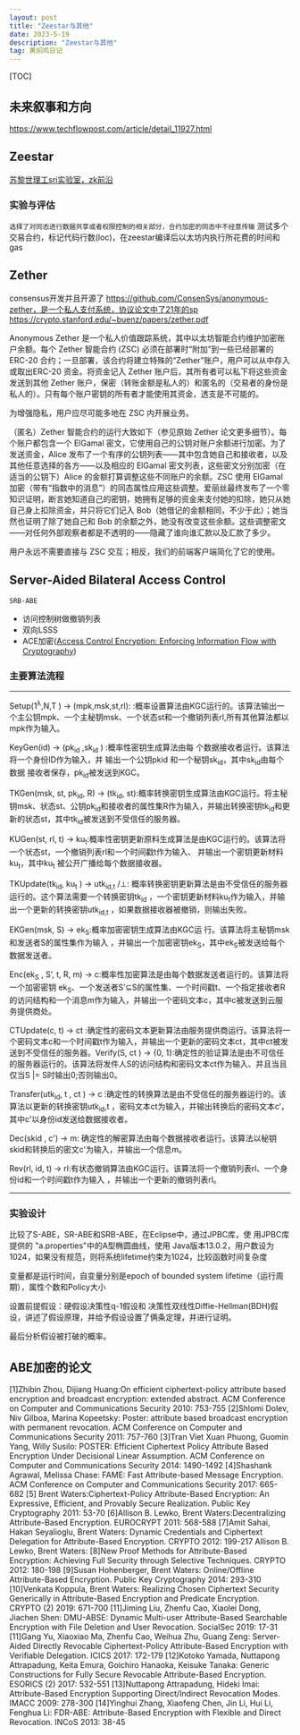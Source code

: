```yaml
---
layout: post
title: "Zeestar与其他"
date: 2023-5-19
description: "Zeestar与其他"
tag: 黄焖鸡日记
---   
```


[TOC]



## 未来叙事和方向
https://www.techflowpost.com/article/detail_11927.html

## Zeestar
[苏黎世理工sri实验室，zk前沿](https://github.com/eth-sri)
### 实验与评估
`选择了对同态进行数据共享或者权限控制的相关部分，合约加密的同态中不经意传输`
测试多个交易合约，标记代码行数(loc)，在zeestar编译后以太坊内执行所花费的时间和gas


## Zether
consensus开发并且开源了
https://github.com/ConsenSys/anonymous-zether，是一个私人支付系统，协议论文中了21年的sp
https://crypto.stanford.edu/~buenz/papers/zether.pdf 

Anonymous Zether 是一个私人价值跟踪系统，其中以太坊智能合约维护加密账户余额。每个 Zether 智能合约 (ZSC) 必须在部署时“附加”到一些已经部署的 ERC-20 合约；一旦部署，该合约将建立特殊的“Zether”账户，用户可以从中存入或取出ERC-20 资金。将资金记入 Zether 账户后，其所有者可以私下将这些资金发送到其他 Zether 账户，保密（转账金额是私人的）和匿名的（交易者的身份是私人的）。只有每个账户密钥的所有者才能使用其资金，透支是不可能的。

为增强隐私，用户应尽可能多地在 ZSC 内开展业务。

（匿名）Zether 智能合约的运行大致如下（参见原始 Zether 论文更多细节）。每个账户都包含一个 ElGamal 密文，它使用自己的公钥对账户余额进行加密。为了发送资金，Alice 发布了一个有序的公钥列表——其中包含她自己和接收者，以及其他任意选择的各方——以及相应的 ElGamal 密文列表，这些密文分别加密（在适当的公钥下）Alice 的金额打算调整这些不同账户的余额。ZSC 使用 ElGamal 加密（带有“指数中的消息”）的同态属性应用这些调整。爱丽丝最终发布了一个零知识证明，断言她知道自己的密钥，她拥有足够的资金来支付她的扣除，她只从她自己身上扣除资金，并只将它们记入 Bob（她借记的金额相同，不少于此）；她当然也证明了除了她自己和 Bob 的余额之外，她没有改变这些余额。这些调整密文——对任何外部观察者都是不透明的——隐藏了谁向谁汇款以及汇款了多少。

用户永远不需要直接与 ZSC 交互；相反，我们的前端客户端简化了它的使用。

## Server-Aided Bilateral Access Control
`SRB-ABE`
- 访问控制树做撤销列表
- 双向LSSS
- ACE加密([Access Control Encryption:
Enforcing Information Flow with Cryptography](https://eprint.iacr.org/2016/106.pdf))

### 主要算法流程

---
Setup(1<sup>λ</sup>,N,T ) → (mpk,msk,st,rl): :概率设置算法由KGC运行的。该算法输出一个主公钥mpk、一个主秘钥msk、一个状态st和一个撤销列表rl,所有其他算法都以mpk作为输入。

KeyGen(id) → (pk<sub>id</sub> ,sk<sub>id</sub> ) :概率性密钥生成算法由每 个数据接收者运行。该算法将一个身份ID作为输入，并 输出一个公钥pkid 和一个秘钥sk<sub>id</sub>，其中sk<sub>id</sub>由每个数据 接收者保存，pk<sub>id</sub>被发送到KGC。

TKGen(msk, st, pk<sub>id</sub>, R) → (tk<sub>id</sub>, st):概率转换密钥生成算法由KGC运行。将主秘钥msk、状态st、公钥pk<sub>id</sub>和接收者的属性集R作为输入，并输出转换密钥tk<sub>id</sub>和更新的状态st，其中tk<sub>id</sub>被发送到不受信任的服务器。

KUGen(st, rl, t) → ku<sub>t</sub>:概率性密钥更新原料生成算法是由KGC运行的。该算法将一个状态st，一个撤销列表rl和一个时间戳t作为输入、 并输出一个密钥更新材料ku<sub>t</sub>，其中ku<sub>t</sub> 被公开广播给每个数据接收器。

TKUpdate(tk<sub>id</sub>, ku<sub>t</sub> ) → utk<sub>id,t</sub> /⊥: 概率转换密钥更新算法是由不受信任的服务器运行的。这个算法需要一个转换密钥tk<sub>id</sub> ，一个密钥更新材料ku<sub>t</sub>作为输入，并输出一个更新的转换密钥utk<sub>id,t</sub> ，如果数据接收器被撤销，则输出失败。

EKGen(msk, S) → ek<sub>S</sub>:概率加密密钥生成算法由KGC运 行。该算法将主秘钥msk和发送者S的属性集作为输入 ，并输出一个加密密钥ek<sub>S</sub>，其中ek<sub>S</sub>被发送给每个数据发送者。

Enc(ek<sub>S</sub> , S‘, t, R, m) → c:概率性加密算法是由每个数据发送者运行的。该算法将一个加密密钥 ek<sub>S</sub>、一个发送者S’⊆S的属性集、一个时间戳t、一个指定接收者R的访问结构和一个消息m作为输入，并输出一个密码文本c，其中c被发送到云服务提供商处。

CTUpdate(c, t) → ct :确定性的密码文本更新算法由服务提供商运行。该算法将一个密码文本c和一个时间戳t作为输入，并输出一个更新的密码文本ct，其中ct被发送到不受信任的服务器。Verify(S, ct ) → {0, 1}:确定性的验证算法是由不可信任的服务器运行的。该算法将发件人S的访问结构和密码文本ct作为输入、并且当且仅当S |= S时输出0;否则输出0。

Transfer(utk<sub>id</sub>, t , ct ) → c ̇:确定性的转换算法是由不受信任的服务器运行的。该算法以更新的转换密钥utk<sub>id</sub>,t ，密码文本ct为输入，并输出转换后的密码文本c‘，其中c'以身份id发送给数据接收者。

Dec(skid , c') → m: 确定性的解密算法由每个数据接收者运行。该算法以秘钥skid和转换后的密文c'为输入，并输出一个信息m。

Rev(rl, id, t) → rl:有状态撤销算法由KGC运行。该算法将一个撤销列表rl、一个身份id和一个时间戳t作为输入 ，并输出一个更新的撤销列表rl。

---

### 实验设计
比较了S-ABE，SR-ABE和SRB-ABE，在Eclipse中，通过JPBC库，使 用JPBC库提供的 "a.properties"中的A型椭圆曲线，使用 Java版本13.0.2，用户数设为1024，如果没有规范，则将系统lifetime约束为1024，比较函数时间复杂度

变量都是运行时间，自变量分别是epoch of bounded system lifetime（运行周期），属性个数和Policy大小

设置前提假设：硬假设决策性q-1假设和 决策性双线性Diffie-Hellman(BDH)假设，讲述了假设原理，并给予假设设置了俩条定理，并进行证明。

最后分析假设被打破的概率。


## ABE加密的论文
[1]Zhibin Zhou, Dijiang Huang:On efficient ciphertext-policy attribute based encryption and broadcast encryption: extended abstract. ACM Conference on Computer and Communications Security 2010: 753-755
[2]Shlomi Dolev, Niv Gilboa, Marina Kopeetsky:
Poster: attribute based broadcast encryption with permanent revocation. ACM Conference on Computer and Communications Security 2011: 757-760
[3]Tran Viet Xuan Phuong, Guomin Yang, Willy Susilo:
POSTER: Efficient Ciphertext Policy Attribute Based Encryption Under Decisional Linear Assumption. ACM Conference on Computer and Communications Security 2014: 1490-1492
[4]Shashank Agrawal, Melissa Chase:
FAME: Fast Attribute-based Message Encryption. ACM Conference on Computer and Communications Security 2017: 665-682
[5] Brent Waters:Ciphertext-Policy Attribute-Based Encryption: An Expressive, Efficient, and Provably Secure Realization. Public Key Cryptography 2011: 53-70
[6]Allison B. Lewko, Brent Waters:Decentralizing Attribute-Based Encryption. EUROCRYPT 2011: 568-588
[7]Amit Sahai, Hakan Seyalioglu, Brent Waters:
Dynamic Credentials and Ciphertext Delegation for Attribute-Based Encryption. CRYPTO 2012: 199-217
Allison B. Lewko, Brent Waters:
[8]New Proof Methods for Attribute-Based Encryption: Achieving Full Security through Selective Techniques. CRYPTO 2012: 180-198
[9]Susan Hohenberger, Brent Waters:
Online/Offline Attribute-Based Encryption. Public Key Cryptography 2014: 293-310
[10]Venkata Koppula, Brent Waters:
Realizing Chosen Ciphertext Security Generically in Attribute-Based Encryption and Predicate Encryption. CRYPTO (2) 2019: 671-700
[11]Jiming Liu, Zhenfu Cao, Xiaolei Dong, Jiachen Shen:
DMU-ABSE: Dynamic Multi-user Attribute-Based Searchable Encryption with File Deletion and User Revocation. SocialSec 2019: 17-31
[11]Gang Yu, Xiaoxiao Ma, Zhenfu Cao, Weihua Zhu, Guang Zeng:
Server-Aided Directly Revocable Ciphertext-Policy Attribute-Based Encryption with Verifiable Delegation. ICICS 2017: 172-179
[12]Kotoko Yamada, Nuttapong Attrapadung, Keita Emura, Goichiro Hanaoka, Keisuke Tanaka:
Generic Constructions for Fully Secure Revocable Attribute-Based Encryption. ESORICS (2) 2017: 532-551
[13]Nuttapong Attrapadung, Hideki Imai:
Attribute-Based Encryption Supporting Direct/Indirect Revocation Modes. IMACC 2009: 278-300
[14]Yinghui Zhang, Xiaofeng Chen, Jin Li, Hui Li, Fenghua Li:
FDR-ABE: Attribute-Based Encryption with Flexible and Direct Revocation. INCoS 2013: 38-45